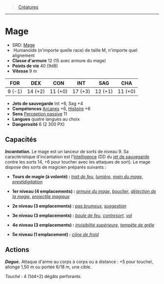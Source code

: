 ﻿---
!MonsterHD
Type: Humanoïde (n'importe quelle race)
Size: M
Alignment: n'importe quel alignement
ArmorClass: 12 (15 avec armure du mage)
HitPoints: 40 (9d8)
Speed: 9 m
Strength: ' 9 (-1)'
Dexterity: 14 (+2)
Constitution: 11 (+0)
Intelligence: 17 (+3)
Wisdom: 12 (+1)
Charisma: 11 (+0)
SavingThrows: Int +6, Sag +4
Skills: '[Arcanes](hd_abilities_intelligence_arcanes.md) +6, [Histoire](hd_abilities_intelligence_histoire.md) +6'
Senses: '[Perception passive](hd_abilities_dexterity_perception_passive.md) 11'
Languages: quatre langues au choix
Challenge: 6 (2 300 PX)
Id: monsters_hd.md#mage
ParentLink: monsters_hd.md#créatures
Name: Mage
ParentName: Créatures
NameLevel: 1
AltName: '[Mage](srd_monsters_mage.md)'
Attributes: {}
---
> [Créatures](hd_monsters.md)

---

# Mage

- SRD: [Mage](srd_monsters_mage.md)
-  Humanoïde (n'importe quelle race) de taille M, n'importe quel alignement
- **Classe d'armure** 12 (15 avec armure du mage)
- **Points de vie** 40 (9d8)
- **Vitesse** 9 m

|FOR|DEX|CON|INT|SAG|CHA|
|---|---|---|---|---|---|
| 9 (-1)|14 (+2)|11 (+0)|17 (+3)|12 (+1)|11 (+0)|

- **Jets de sauvegarde** Int +6, Sag +4
- **Compétences** [Arcanes](hd_abilities_intelligence_arcanes.md) +6, [Histoire](hd_abilities_intelligence_histoire.md) +6
- **Sens** [Perception passive](hd_abilities_dexterity_perception_passive.md) 11
- **Langues** quatre langues au choix
- **Dangerosité** 6 (2 300 PX)

## Capacités

**_Incantation._** Le mage est un lanceur de sorts de niveau 9. Sa caractéristique d'incantation est l'[Intelligence](hd_abilities_intelligence.md) (DD du [jet de sauvegarde](hd_abilities_jets_de_sauvegarde.md) contre les sorts 14, +6 pour toucher avec les attaques de sort). Le mage dispose des sorts de magicien préparés suivants :

* **Tours de magie (à volonté) :** _[trait de feu](hd_spells_trait_de_feu.md)_, _[lumière](hd_spells_lumiere.md)_, _[main du mage](hd_spells_main_du_mage.md)_, _[prestidigitation](hd_spells_prestidigitation.md)_

* **1er niveau (4 emplacements) :** _[armure du mage](hd_spells_armure_du_mage.md)_, _[bouclier](hd_spells_bouclier.md)_, _[détection de la magie](hd_spells_detection_de_la_magie.md)_, _[projectile magique](hd_spells_projectile_magique.md)_

* **2e niveau (3 emplacements) :** _[pas brumeux](hd_spells_pas_brumeux.md)_, _[suggestion](hd_spells_suggestion.md)_

* **3e niveau (3 emplacements) :** _[boule de feu](hd_spells_boule_de_feu.md)_, _[contresort](hd_spells_contresort.md)_, _[vol](hd_spells_vol.md)_

* **4e niveau (3 emplacements) :** _[invisibilité supérieure](hd_spells_invisibilite_superieure.md)_, _[tempête de grêle](hd_spells_tempete_de_grele.md)_

* **5e niveau (1 emplacement) :** _[cône de froid](hd_spells_cone_de_froid.md)_

## Actions

**_Dague._** Attaque d'arme au corps à corps ou à distance : +5 pour toucher, allonge 1,50 m ou portée 6/18 m, une cible.

_Touché :_ 4 (1d4+2) dégâts perforants.

